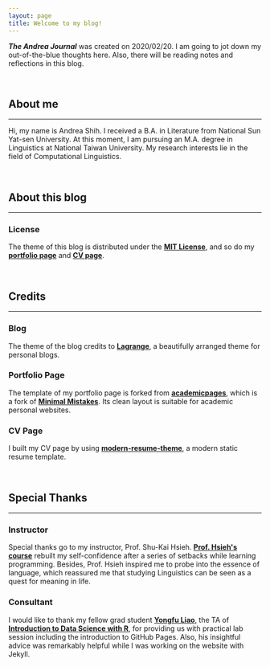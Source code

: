 ```yaml
---
layout: page
title: Welcome to my blog!
---
```


***The Andrea Journal*** was created on 2020/02/20. I am going to jot down my out-of-the-blue thoughts here. Also, there will be reading notes and reflections in this blog.

&nbsp;

## About me
---
Hi, my name is Andrea Shih. I received a B.A. in Literature from National Sun Yat-sen University. At this moment, I am pursuing an M.A. degree in Linguistics at National Taiwan University. My research interests lie in the field of Computational Linguistics. 

&nbsp;

## About this blog 
---
### License
The theme of this blog is distributed under the [**MIT License**](http://choosealicense.com/licenses/mit/), and so do my [**portfolio page**](https://andreashih.github.io/) and [**CV page**](https://andreashih.github.io/cv/).

&nbsp;

## Credits
---
### Blog
The theme of the blog credits to [**Lagrange**](https://github.com/LeNPaul/Lagrange), a beautifully arranged theme for personal blogs.

### Portfolio Page
The template of my portfolio page is forked from [**academicpages**](https://github.com/academicpages/academicpages.github.io), which is a fork of [**Minimal Mistakes**](https://github.com/mmistakes/minimal-mistakes). Its clean layout is suitable for academic personal websites.

### CV Page
I built my CV page by using [**modern-resume-theme**](https://github.com/sproogen/modern-resume-theme), a modern static resume template.

&nbsp;

## Special Thanks
---
### Instructor
Special thanks go to my instructor, Prof. Shu-Kai Hsieh. [**Prof. Hsieh's course**](https://rlads2019.github.io/) rebuilt my self-confidence after a series of setbacks while learning programming. Besides, Prof. Hsieh inspired me to probe into the essence of language, which reassured me that studying Linguistics can be seen as a quest for meaning in life. 

### Consultant
I would like to thank my fellow grad student [**Yongfu Liao**](https://yongfu.name/), the TA of [**Introduction to Data Science with R**](https://rlads2019.github.io/lab/), for providing us with practical lab session including the introduction to GitHub Pages. Also, his insightful advice was remarkably helpful while I was working on the website with Jekyll. 
